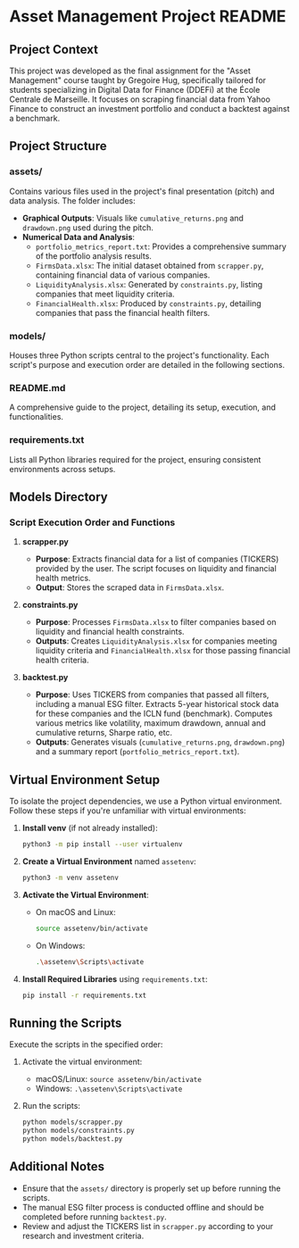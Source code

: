 # Asset Management Project README

## Project Context

This project was developed as the final assignment for the "Asset Management" course taught by Gregoire Hug, specifically tailored for students specializing in Digital Data for Finance (DDEFi) at the École Centrale de Marseille. It focuses on scraping financial data from Yahoo Finance to construct an investment portfolio and conduct a backtest against a benchmark.

## Project Structure

### assets/
Contains various files used in the project's final presentation (pitch) and data analysis. The folder includes:
- **Graphical Outputs**: Visuals like `cumulative_returns.png` and `drawdown.png` used during the pitch.
- **Numerical Data and Analysis**:
  - `portfolio_metrics_report.txt`: Provides a comprehensive summary of the portfolio analysis results.
  - `FirmsData.xlsx`: The initial dataset obtained from `scrapper.py`, containing financial data of various companies.
  - `LiquidityAnalysis.xlsx`: Generated by `constraints.py`, listing companies that meet liquidity criteria.
  - `FinancialHealth.xlsx`: Produced by `constraints.py`, detailing companies that pass the financial health filters.

### models/
Houses three Python scripts central to the project's functionality. Each script's purpose and execution order are detailed in the following sections.

### README.md
A comprehensive guide to the project, detailing its setup, execution, and functionalities.

### requirements.txt
Lists all Python libraries required for the project, ensuring consistent environments across setups.

## Models Directory

### Script Execution Order and Functions

1. **scrapper.py**
   - **Purpose**: Extracts financial data for a list of companies (TICKERS) provided by the user. The script focuses on liquidity and financial health metrics.
   - **Output**: Stores the scraped data in `FirmsData.xlsx`.

2. **constraints.py**
   - **Purpose**: Processes `FirmsData.xlsx` to filter companies based on liquidity and financial health constraints.
   - **Outputs**: Creates `LiquidityAnalysis.xlsx` for companies meeting liquidity criteria and `FinancialHealth.xlsx` for those passing financial health criteria.

3. **backtest.py**
   - **Purpose**: Uses TICKERS from companies that passed all filters, including a manual ESG filter. Extracts 5-year historical stock data for these companies and the ICLN fund (benchmark). Computes various metrics like volatility, maximum drawdown, annual and cumulative returns, Sharpe ratio, etc.
   - **Outputs**: Generates visuals (`cumulative_returns.png`, `drawdown.png`) and a summary report (`portfolio_metrics_report.txt`).

## Virtual Environment Setup

To isolate the project dependencies, we use a Python virtual environment. Follow these steps if you're unfamiliar with virtual environments:

1. **Install venv** (if not already installed):
   ```bash
   python3 -m pip install --user virtualenv
   ```

2. **Create a Virtual Environment** named `assetenv`:
   ```bash
   python3 -m venv assetenv
   ```

3. **Activate the Virtual Environment**:
   - On macOS and Linux:
     ```bash
     source assetenv/bin/activate
     ```
   - On Windows:
     ```bash
     .\assetenv\Scripts\activate
     ```

4. **Install Required Libraries** using `requirements.txt`:
   ```bash
   pip install -r requirements.txt
   ```

## Running the Scripts

Execute the scripts in the specified order:

1. Activate the virtual environment:
   - macOS/Linux: `source assetenv/bin/activate`
   - Windows: `.\assetenv\Scripts\activate`

2. Run the scripts:
   ```bash
   python models/scrapper.py
   python models/constraints.py
   python models/backtest.py
   ```

## Additional Notes

- Ensure that the `assets/` directory is properly set up before running the scripts.
- The manual ESG filter process is conducted offline and should be completed before running `backtest.py`.
- Review and adjust the TICKERS list in `scrapper.py` according to your research and investment criteria.
